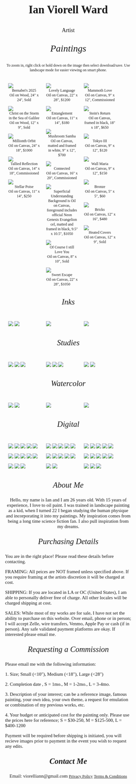  <body> 
<style>
.desc1 {
 text-align: center;
 font-size: 35px;
font-family: garamond, serif;
 font-weight: bolder;;
}
 </style>
<body>
 
<p class= desc1>Ian Viorell Ward

<body> 
<style>
.desc2 {
 text-align: center;
 font-family: garamond, serif;
 font-size: 18px;
}
 </style>
<body>
<p class= desc2> Artist 

  <!-- PAINTINGS SECTION -->
  
 <body> 
<style>
.desc3 {
 text-align: center;
 font-size: 30px;
 font-family: garamond, serif;
font-style: italic;
}
 </style>
<body>
<p class= desc3>Paintings

<body> 
<style>
.desc4 {
 text-align: center;
 font-size: 12px;
 font-family: garamond, serif;;
}
 </style>
<body>
<p class= desc4> To zoom in, right click or hold down on the image then select download/save. Use landscape mode for easier viewing on smart phone.
 
<body> 
<style>
* {
  box-sizing: border-box;}
body {
  margin: 0;
  font-family: Garamond, serif;}
.header {
  text-align: center;
  padding: 1px;}
/* Create two equal columns that floats next to each other */
.column {
  float: left;
  width: 30%;
  padding: 10px;}
.column img {
  margin-top: 1;}
/* Clear floats after the columns */
.row:after {
  content: "";
  display: table;
  clear: both;}
.desc {
 text-align: center;
 font-size: 12px;
font-family: garamond, serif;}

</style>
<body>
<!-- Photo Grid -->
 <div class="row">
  <div class="column">
      <img src="https://github.com/user-attachments/assets/ee8db348-d8f6-4830-928e-b9c9035e6c69" >
    <div class="desc">Bernabei's 2025</div>
    <div class="desc">Oil on Wood, 24" x 24", Sold </div>
      <img src="https://github.com/user-attachments/assets/ac82b7bc-a398-42e1-9c15-c7e0e82bb112" >
    <div class="desc">Christ on the Storm in the Sea of Galilee</div>
    <div class="desc">Oil on Wood, 12" x 9", Sold </div>
      <img src="https://github.com/user-attachments/assets/64cf449b-8009-4a89-a609-c825d9da8f44" >
    <div class="desc">Millionth Orbit</div>
    <div class="desc">Oil on Canvas, 24" x 18", $1000 </div>
      <img src="https://github.com/user-attachments/assets/924fda2b-bbb7-4f6d-975b-56abaf0596b3" >
    <div class="desc">Tallied Reflection</div>
    <div class="desc">Oil on Canvas, 14" x 18", Commissioned </div>
      <img src="https://github.com/user-attachments/assets/8744748b-40f1-4856-bfda-9b9632ba5dc5" >
    <div class="desc">Stellar Poise</div>
    <div class="desc">Oil on Canvas, 11" x 14", $250 </div>
  </div>
  <div class="column">
    <img src="https://github.com/user-attachments/assets/4e223c70-059a-4681-ad26-4c8517536d55" >
   <div class="desc">Lovely Language</div>
   <div class="desc">Oil on Canvas, 22" x 28", $1200 </div>
    <img src="https://github.com/user-attachments/assets/198384df-99aa-43c7-9b92-523253ea9f57" >
   <div class="desc">Entanglement</div>
   <div class="desc">Oil on Canvas, 11" x 14", $180 </div>
    <img src="https://github.com/user-attachments/assets/07205f6f-ece7-469a-8740-91330366ba31" >
   <div class="desc">Mushroom Samba</div>
   <div class="desc">Oil on Canvas, matted and framed in white, 9" x 12", $700 </div>
    <img src="https://github.com/user-attachments/assets/87770f4f-9a3d-4efd-a4eb-235a0d717731" >
   <div class="desc">Connected</div>
   <div class="desc">Oil on Canvas, 16" x 20", Commissioned </div>
    <img src="https://github.com/user-attachments/assets/ab2fb400-7138-4233-a76c-d73f75a08d09" >
   <div class="desc">Superficial Understanding</div>
   <div class="desc">Background is Oil on Canvas, foreground includes official Neon Genesis Evangelion cel, matted and framed in black, 9.5" x 10.5", $1050  </div>
    <img src="https://github.com/user-attachments/assets/012ae9c3-3000-4d22-9e73-ed077707d14b" >
   <div class="desc">Of Course I still Love You</div>
   <div class="desc">Oil on Canvas, 8" x 10", Sold </div>
     <img src="https://github.com/user-attachments/assets/42018ee3-cdb4-40b6-b6ea-8d5c2205d062" >
    <div class="desc">Sweet Escape</div>
    <div class="desc">Oil on Canvas, 22" x 28", $1050 </div>
  </div>
  <div class="column">
    <img src="https://github.com/user-attachments/assets/bab3c1e0-7253-4abe-9ba2-cc0bb25dac03" >
   <div class="desc">Mammoth Love</div>
   <div class="desc">Oil on Canvas, 9" x 12", Commissioned </div>
    <img src="https://github.com/user-attachments/assets/d837e852-e896-43c3-8793-cf3e6cd8c7f1" >
   <div class="desc">Stein's Return</div>
   <div class="desc">Oil on Canvas, framed in black, 18" x 18", $650 </div>
    <img src="https://github.com/user-attachments/assets/10713375-6f6a-4501-8c2c-8c8702ecfad6" >
   <div class="desc">Tokyo III</div>
   <div class="desc">Oil on Canvas, 9" x 12", $120 </div>
    <img src="https://github.com/user-attachments/assets/09d64ad4-b444-4432-aec0-94fcc203d429" >
   <div class="desc">Wall Maria</div>
   <div class="desc">Oil on Canvas, 9" x 12", $150 </div>
    <img src="https://github.com/user-attachments/assets/eb2796b1-6bf9-4526-b902-56126b92ca74" >
   <div class="desc">Bronze</div>
   <div class="desc">Oil on Canvas, 5" x 5", $60 </div>
    <img src="https://github.com/user-attachments/assets/d381b335-bb8b-4b56-9ea5-0615894e4d21" >
   <div class="desc">Bricks</div>
   <div class="desc">Oil on Canvas, 12" x 16", $480 </div>
    <img src="https://github.com/user-attachments/assets/6f9016f8-c95f-41d0-8831-d16e462a9f22" >
   <div class="desc">Heated Covers</div>
   <div class="desc">Oil on Canvas, 12" x 9", Sold </div>
  </div>
</div>


<!-- INKS SECTION -->
 <body> 
<style>
.desc5 {
 text-align: center;
 font-size: 25px;
 font-family: garamond, serif;
font-style: italic;
}
 </style>
<body>
<p class= desc5>Inks

<body> 
<style>
* {
  box-sizing: border-box;}
body {
  margin: 0;
  font-family: Arial;}
.header {
  text-align: center;
  padding: 32px;}
/* Create two equal columns that floats next to each other */
.column {
  float: left;
  width: 30%;
  padding: 10px;}
.column img {
  margin-top: 12;}
/* Clear floats after the columns */
.row:after {
  content: "";
  display: table;
  clear: both;}
</style>
<body>


<div class="row">
  <div class="column">
      <img src="https://github.com/user-attachments/assets/c20b14c3-26ad-4426-ba3e-bc641e1675c9">  
      <img src="https://github.com/user-attachments/assets/8e690b4b-a4e9-4b6e-87ca-a36aacabf384">
  </div>
  <div class="column">
    <img src="https://github.com/user-attachments/assets/0f765411-a9ac-4ae2-8f47-745021b52e08">
  </div>
  <div class="column">
    <img src="https://github.com/user-attachments/assets/f3d42e93-f739-4b48-adee-14fa2f534e29">

  </div>
</div>

</body>

<!-- STUDIES SECTION -->

 <body> 
<style>
.desc6 {
 text-align: center;
 font-size: 25px;
 font-family: garamond, serif;
font-style: italic;
}
 </style>
<body>
<p class= desc6>Studies


<body> 
<style>
* {
  box-sizing: border-box;}
body {
  margin: 0;
  font-family: garamond, serif;}
.header {
  text-align: center;
  padding: 32px;}
/* Create two equal columns that floats next to each other */
.column {
  float: left;
  width: 30%;
  padding: 10px;}
.column img {
  margin-top: 12;}
/* Clear floats after the columns */
.row:after {
  content: "";
  display: table;
  clear: both;}
</style>
<body>

<div class="row">
  <div class="column">
      <img src="https://github.com/user-attachments/assets/9806ff71-39c1-44df-85b5-09408e160ad1">
      <img src="https://github.com/user-attachments/assets/bd60808c-1d0f-460e-8acb-0aabdf280412">
      <img src="https://github.com/user-attachments/assets/4d314578-6928-4347-85e1-a7b213331dac">
    
  </div>
  <div class="column">
    <img src="https://github.com/user-attachments/assets/e511ebe7-b66b-4e7e-b2e4-879284774451">
    <img src="https://github.com/user-attachments/assets/3a75fba5-c961-4f21-8c74-b24b220ef054">
    <img src="https://github.com/user-attachments/assets/8df43d43-ce89-4d0d-a5ed-bad997eefe2e">
    
  </div>
  <div class="column">
    <img src="https://github.com/user-attachments/assets/46930216-7aae-4347-8de1-9c825e05ba27">
    <img src="https://github.com/user-attachments/assets/7bd75c98-cefc-4ba7-a7da-547b759119c2">

  </div>
</div>

<!-- WATERCOLORS SECTION -->
 <body> 
<style>
.desc7 {
 text-align: center;
 font-size: 25px;
 font-family: garamond, serif;
font-style: italic;
}
 </style>
<body>
<p class= desc7>Watercolor

<body> 
<style>
* {
  box-sizing: border-box;}
body {
  margin: 0;
  font-family: garamond, serif;}
.header {
  text-align: center;
  padding: 32px;}
/* Create two equal columns that floats next to each other */
.column {
  float: left;
  width: 30%;
  padding: 10px;}
.column img {
  margin-top: 12;}
/* Clear floats after the columns */
.row:after {
  content: "";
  display: table;
  clear: both;}
</style>
<body>

<div class="row">
  <div class="column">
      <img src="https://github.com/user-attachments/assets/23517c0a-515d-4940-8245-93deed4b98ae">
      <img src="https://github.com/user-attachments/assets/65886c10-5de3-4675-b8f5-b93e67e6f81f">
    
  </div>
  <div class="column">
  <img src="https://github.com/user-attachments/assets/f30914dd-3899-47c0-8a8f-d223d0df25c4">
 
  </div>
  <div class="column">
  <img src="https://github.com/user-attachments/assets/440354ce-8356-493b-96ec-22c03cfe6388">
  </div>
</div>


<!-- DIGITAL SECTION -->

 <body> 
<style>
.desc8 {
 text-align: center;
 font-size: 25px;
 font-family: garamond, serif;
font-style: italic;
}
 </style>
<body>
<p class= desc8>Digital
<body> 
<style>
* {
  box-sizing: border-box;}
body {
  margin: 0;
  font-family: garamond, serif;}
.header {
  text-align: center;
  padding: 32px;}
/* Create two equal columns that floats next to each other */
.column {
  float: left;
  width: 30%;
  padding: 10px;}
.column img {
  margin-top: 12;}
/* Clear floats after the columns */
.row:after {
  content: "";
  display: table;
  clear: both;}
</style>
<body>

<div class="row">
  <div class="column">
   <img src="https://github.com/user-attachments/assets/2f68000f-3279-48da-809e-299eba264303">
   <img src="https://github.com/user-attachments/assets/2e70368b-8edd-446c-9b07-a082834f96a6">
   <img src="https://github.com/user-attachments/assets/786ddfdc-a53f-438a-af83-6b60e487c698">
   <img src="https://github.com/user-attachments/assets/4c072892-6878-486c-9c2e-471f8fd47f3c">
   <img src="https://github.com/user-attachments/assets/8dd56ad6-6d45-4747-aca1-c5a6c99a9359">
   <img src="https://github.com/user-attachments/assets/1d1337ee-50e5-4aa6-809d-33a62cc269d2">
   <img src="https://github.com/user-attachments/assets/21a7eff4-8c35-4320-b496-886d5075d06e">
   <img src="https://github.com/user-attachments/assets/98190297-0e89-46af-ae91-f742a59f2e60">
   <img src="https://github.com/user-attachments/assets/6f712f51-82a3-41a3-ba2c-6e01c11e3204">
   <img src="https://github.com/user-attachments/assets/e96590c4-ebe8-400a-a6bf-624eded09248">
   <img src="https://github.com/user-attachments/assets/28f3e751-8a05-455b-9434-58a19e17cd38">
   <img src="https://github.com/user-attachments/assets/f21f7394-0b37-479d-bae8-e0b204f56069">
   <img src="https://github.com/user-attachments/assets/55aa5e8d-3453-425f-9500-93f08b90c67b">
    
  </div>
  <div class="column">
  <img src="https://github.com/user-attachments/assets/c2d51701-c09c-49f7-a7c2-b962558a5c9f">
  <img src="https://github.com/user-attachments/assets/39773b79-eead-4f7a-ae4b-debb20b8279b">
  <img src="https://github.com/user-attachments/assets/a1d8d2a5-df05-4ca5-8057-282a0a723ea1">
  <img src="https://github.com/user-attachments/assets/286aef94-5d2a-4d81-a2b9-d7c6ababc7d5">
  <img src="https://github.com/user-attachments/assets/4dd67f28-029c-444d-bed8-883a19f29e8a">
  <img src="https://github.com/user-attachments/assets/e3f1a005-07e9-4274-89c3-b195e7e449a4">
  <img src="https://github.com/user-attachments/assets/2a9a7ab1-a85c-4844-bfdc-86f7f550df03">
  <img src="https://github.com/user-attachments/assets/eba5739b-5a1d-4b51-85dd-db259fc2b9ce">
  <img src="https://github.com/user-attachments/assets/3124fce9-d0c6-4292-94b2-2d90124a1e61">
  <img src="https://github.com/user-attachments/assets/6325f000-6309-4ebb-9869-43ff5c4e80d8">
  <img src="https://github.com/user-attachments/assets/3674910f-f22c-42cf-be71-2cc9740cac47">
  <img src="https://github.com/user-attachments/assets/32d47872-2b59-44fc-ad4c-fa591a51e028">
  
 
  </div>
  <div class="column">
  <img src="https://github.com/user-attachments/assets/938f8a6f-7f13-44b6-8d77-c9ac48c2913b">
  <img src="https://github.com/user-attachments/assets/92f9722b-b1a0-45b5-a9c7-a762340537e6">
  <img src="https://github.com/user-attachments/assets/80b70793-67d6-4419-94a8-d09108d92796">
  <img src="https://github.com/user-attachments/assets/c99203b7-15f1-40f0-8d45-f964a8c113cb">
  <img src="https://github.com/user-attachments/assets/2bcdf074-ae1e-4e57-b7f6-cd53b4c048ee">
  <img src="https://github.com/user-attachments/assets/5d9281f7-716a-48b3-94ff-a8285d828fa0">
  <img src="https://github.com/user-attachments/assets/3b0fe80c-b3f7-4eab-b337-2e69db34bf01">
  <img src="https://github.com/user-attachments/assets/6f553e66-f827-4887-abd6-d3986dc597f1">
  <img src="https://github.com/user-attachments/assets/ee1ccde0-65b8-41d6-89d1-f79bbeebceaa">
  <img src="https://github.com/user-attachments/assets/10903cea-194a-4860-9139-41aba5552f5e">
  <img src="https://github.com/user-attachments/assets/da86dc5b-fd79-4a39-919e-c8c12ad1eb8a">
  <img src="https://github.com/user-attachments/assets/1ca55b6e-820a-43bf-8959-c2317fa8a69e">
  <img src="https://github.com/user-attachments/assets/8adea3cf-04a0-4f76-9901-24003db09dfd">

  
  </div>
</div>

 <!-- ABOUT ME SECTION -->
 <body> 
<style>
.desc9 {
 text-align: center;
 font-size: 25px; 
 font-family: garamond, serif;
font-style: italic;
}
 </style>
<body>
 
<p class= desc9>About Me

 <body> 
<style>
.desc10 {
 text-align: center;
 font-size: 15px;
 font-family: garamond, serif;
}
 </style>
<body>
 
<p class= desc10> Hello, my name is Ian and I am 26 years old. With 15 years of experience, I love to oil paint. I was trained in landscape painting as a kid, when I turned 22 I began studying the human physique and incorporating it into my paintings. My inspiration comes from being a long time science fiction fan. I also pull inspiration from my dreams. 


<!-- PURCHASING SECTION -->

 <body> 
<style>
.desc11 {
 text-align: center;
 font-size: 25px;
 font-family: garamond, serif;
font-style: italic;
}
 </style>
<body>
 
<p class= desc11>Purchasing Details

 <body> 
<style>
.desc12 {
 text-align: left;
 font-size: 15px;
 font-family: garamond, serif;
}
 </style>
<body>
 
<p class=desc12>  You are in the right place! Please read these details before contacting.
<p class=desc12>FRAMING: All peices are NOT framed unless specified above. If you require framing at the artists discretion it will be charged at cost. 
<p class=desc12> SHIPPING: If you are located in LA or OC (United States), I am able to personally deliver free of charge. All other locales will be charged shipping at cost. 
<p class=desc12> SALES: While most of my works are for sale, I have not set the ability to purchase on this website. Over email, phone or in person; I will accept Zelle, wire transfers, Venmo, Apple Pay or cash (if in person). Any safe validated payment platforms are okay. If interested please email me.


<!-- REQUESTING A COMMISSION SECTION -->


 <body> 
<style>
.desc13 {
 text-align: center;
 font-size: 25px;
 font-family: garamond, serif;
font-style: italic;
}
 </style>
<body>
 
<p class= desc13>Requesting a Commission

 <body> 
<style>
.desc14 {
 text-align: left;
 font-size: 15px;
 font-family: garamond, serif;
}
 </style>
<body>
 
<p class=desc14> Please email me with the following information:
<p class=desc14> 1. Size; Small (<10"), Medium (<18"), Large (<28")
<p class=desc14> 2. Completion date , S = 1mo., M = 1-2mo., L = 3-4mo.
<p class=desc14> 3. Description of your interest; can be a reference image, famous painting, your own idea, your own theme, a request for emulation or combination of my previous works, etc. 
<p class=desc14> 4. Your budget or anticipated cost for the painting only. Please use the prices here for reference; S = $30-250, M = $125-500, L = $400-1200 
<p class=desc14> Payment will be required before shipping is initiated, you will recieve images prior to payment in the event you wish to request any edits.

 <!-- CONTACT ME SECTION -->
 
  <body> 
<style>
.desc15 {
 text-align: center;
 font-size: 25px;
 font-family: garamond, serif;
font-weight: bold;
font-style: italic;
}
 </style>
<body>
 
<p class= desc15>Contact Me

  <body> 
<style>
.desc16 {
 text-align: center;
 font-size: 15px;
 font-family: garamond, serif;
}
 </style>
<body>
<p class=desc16> Email: viorelliann@gmail.com 




<body> 
<style>
.desc17 {
 text-align: center;
 font-size: 13px;
 font-family: garamond, serif;
}
 </style>
<body>
<a class=desc17 href="PrivacyPolicy">Privacy Policy</a>
<a class=desc17 href="TermsConditions.md">Terms & Conditions</a>

